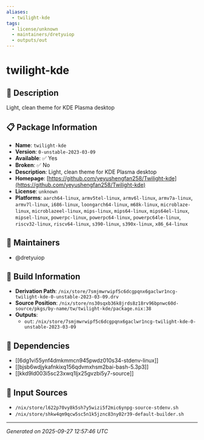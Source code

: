 ```yaml
---
aliases:
  - twilight-kde
tags:
  - license/unknown
  - maintainers/dretyuiop
  - outputs/out
---
```


# twilight-kde

## 📝 Description

Light, clean theme for KDE Plasma desktop

## 📋 Package Information

- **Name**: `twilight-kde`
- **Version**: `0-unstable-2023-03-09`
- **Available**: ✅ Yes
- **Broken**: ✅ No
- **Description**: Light, clean theme for KDE Plasma desktop
- **Homepage**: [https://github.com/yeyushengfan258/Twilight-kde](https://github.com/yeyushengfan258/Twilight-kde)
- **License**: `unknown`
- **Platforms**: `aarch64-linux`, `armv5tel-linux`, `armv6l-linux`, `armv7a-linux`, `armv7l-linux`, `i686-linux`, `loongarch64-linux`, `m68k-linux`, `microblaze-linux`, `microblazeel-linux`, `mips-linux`, `mips64-linux`, `mips64el-linux`, `mipsel-linux`, `powerpc-linux`, `powerpc64-linux`, `powerpc64le-linux`, `riscv32-linux`, `riscv64-linux`, `s390-linux`, `s390x-linux`, `x86_64-linux`
## 👥 Maintainers

- @dretyuiop


## 🔧 Build Information

- **Derivation Path**: `/nix/store/7smjmwrwipf5c6dcgpqnx6gaclwr1ncg-twilight-kde-0-unstable-2023-03-09.drv`
- **Source Position**: `/nix/store/ns30sqxb36k8jrds8z18rv96bpnwc60d-source/pkgs/by-name/tw/twilight-kde/package.nix:38`
- **Outputs**:
  - `out`:  `/nix/store/7smjmwrwipf5c6dcgpqnx6gaclwr1ncg-twilight-kde-0-unstable-2023-03-09`

## 🔗 Dependencies

- [[6dg1vi55ynf4dmkmmcn945pwdz010s34-stdenv-linux]]
- [[bjsb6wdjykafnkixq156qdvmxhsm2bai-bash-5.3p3]]
- [[kkd9ld003i5sc23xwq1ljx25gvzbi5y7-source]]

## 📁 Input Sources

- `/nix/store/l622p70vy8k5sh7y5wizi5f2mic6ynpg-source-stdenv.sh`
- `/nix/store/shkw4qm9qcw5sc5n1k5jznc83ny02r39-default-builder.sh`

---
*Generated on 2025-09-27 12:57:46 UTC*
